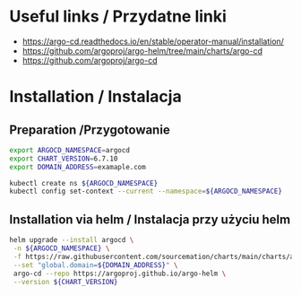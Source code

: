 # Useful links / Przydatne linki
- https://argo-cd.readthedocs.io/en/stable/operator-manual/installation/
- https://github.com/argoproj/argo-helm/tree/main/charts/argo-cd
- https://github.com/argoproj/argo-cd

# Installation / Instalacja
## Preparation /Przygotowanie

```bash
export ARGOCD_NAMESPACE=argocd
export CHART_VERSION=6.7.10
export DOMAIN_ADDRESS=examaple.com

kubectl create ns ${ARGOCD_NAMESPACE}
kubectl config set-context --current --namespace=${ARGOCD_NAMESPACE}
```

## Installation via helm / Instalacja przy użyciu helm
```bash
helm upgrade --install argocd \
 -n ${ARGOCD_NAMESPACE} \
 -f https://raw.githubusercontent.com/sourcemation/charts/main/charts/argocd/${CHART_VERSION}/values \
 --set "global.domain=${DOMAIN_ADDRESS}" \
 argo-cd --repo https://argoproj.github.io/argo-helm \
 --version ${CHART_VERSION} 
```
